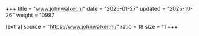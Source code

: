 +++
title = "www.johnwalker.nl"
date = "2025-01-27"
updated = "2025-10-26"
weight = 10997

[extra]
source = "https://www.johnwalker.nl/"
ratio = 18
size = 11
+++
